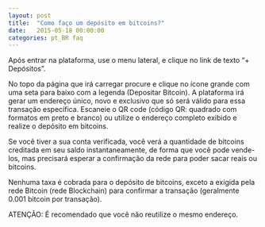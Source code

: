 ```yaml
---
layout: post
title:  "Como faço um depósito em bitcoins?"
date:   2015-05-18 00:00:00
categories: pt_BR faq
---
```


Após entrar na plataforma, use o menu lateral, e clique no link de texto “+ Depósitos”.

No topo da página que irá carregar procure e clique no ícone grande com uma seta para baixo com a legenda (Depositar Bitcoin).
A plataforma irá gerar um endereço único, novo e exclusivo que só será válido para essa transação específica. Escaneie o QR code (código QR: quadrado com formatos em preto e branco) ou utilize o endereço completo exibido e realize o depósito em bitcoins. 

Se você tiver a sua conta verificada, você verá a quantidade de bitcoins creditada em  seu saldo instantaneamente, de forma que você pode vende-los, mas precisará esperar a confirmação da rede para poder sacar reais ou bitcoins.

Nenhuma taxa é cobrada para o depósito de bitcoins, exceto a exigida pela rede Bitcoin (rede Blockchain) para confirmar a transação (geralmente 0.001 bitcoin por transação).

ATENÇÃO: É recomendado que você não reutilize o mesmo endereço.
